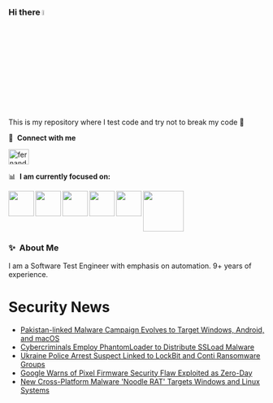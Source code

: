 ### Hi there <a href="https://www.gautamkrishnar.com/"><img src="https://media.giphy.com/media/hvRJCLFzcasrR4ia7z/giphy.gif" width="5%"></a>
This is my repository where I test code and try not to break my code :rofl:

🔗 &nbsp;**Connect with me**
<p align="left">
<a href="https://linkedin.com/in/fernandorlcruz" target="blank"><img align="center" src="https://raw.githubusercontent.com/rahuldkjain/github-profile-readme-generator/master/src/images/icons/Social/linked-in-alt.svg" alt="fernando cruz" height="30" width="40" /></a>
  
📊 &nbsp;**I am currently focused on:**

<img align="left" width='50' height='50' src="https://cdn.jsdelivr.net/gh/devicons/devicon/icons/python/python-original-wordmark.svg" />
<img align="left" width='50' height='50' src="https://cdn.jsdelivr.net/gh/devicons/devicon/icons/csharp/csharp-original.svg" />
<img align="left" width='50' height='50' src="https://cdn.jsdelivr.net/gh/devicons/devicon/icons/jenkins/jenkins-original.svg" />
<img align="left" width='50' height='50' src="https://specflow.org/wp-content/uploads/2021/05/SpecFlow-Icon.png" />
<img align="left" width='50' height='50' src="https://www.svgrepo.com/show/306098/githubactions.svg" />
<img width='80' height='80' src="https://cdn2.vectorstock.com/i/1000x1000/64/81/security-testing-concept-icon-safety-audit-key-vector-29166481.jpg" />
          
          
  
### ✨&nbsp; About Me

I am a Software Test Engineer with emphasis on automation. 9+ years of experience.

# Security News
<!-- BLOG-POST-LIST:START -->
- [Pakistan-linked Malware Campaign Evolves to Target Windows, Android, and macOS](https://thehackernews.com/2024/06/pakistan-linked-malware-campaign.html)
- [Cybercriminals Employ PhantomLoader to Distribute SSLoad Malware](https://thehackernews.com/2024/06/cybercriminals-employ-phantomloader-to.html)
- [Ukraine Police Arrest Suspect Linked to LockBit and Conti Ransomware Groups](https://thehackernews.com/2024/06/ukraine-police-arrest-suspect-linked-to.html)
- [Google Warns of Pixel Firmware Security Flaw Exploited as Zero-Day](https://thehackernews.com/2024/06/google-warns-of-pixel-firmware-security.html)
- [New Cross-Platform Malware &#39;Noodle RAT&#39; Targets Windows and Linux Systems](https://thehackernews.com/2024/06/new-cross-platform-malware-noodle-rat.html)
<!-- BLOG-POST-LIST:END -->
